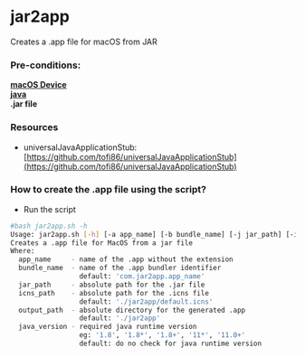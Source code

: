 # jar2app

Creates a .app file for macOS from JAR

### Pre-conditions:

[**macOS Device**](https://www.apple.com/mac/)\
[**java**](https://www.java.com/download/manual.jsp)\
**.jar file**

### Resources

- universalJavaApplicationStub: [https://github.com/tofi86/universalJavaApplicationStub](https://github.com/tofi86/universalJavaApplicationStub)

### How to create the .app file using the script?

- Run the script

```bash
#bash jar2app.sh -h
Usage: jar2app.sh [-h] [-a app_name] [-b bundle_name] [-j jar_path] [-i icns_path] [-o output_path] [-v java_version] [app_arguments...]
Creates a .app file for MacOS from a jar file
Where:
  app_name     - name of the .app without the extension
  bundle_name  - name of the .app bundler identifier
                 default: 'com.jar2app.app_name'
  jar_path     - absolute path for the .jar file
  icns_path    - absolute path for the .icns file
                 default: './jar2app/default.icns'
  output_path  - absolute directory for the generated .app
                 default: './jar2app'
  java_version - required java runtime version
                 eg: '1.8', '1.8*', '1.8+', '11*', '11.0+'
                 default: do no check for java runtime version
```
